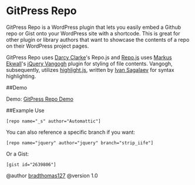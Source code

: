 GitPress Repo
=============

GitPress Repo is a WordPress plugin that lets you easily embed a Github repo or Gist onto your WordPress site with a shortcode. This is great for other plugin or library authors that want to showcase the contents of a repo on their WordPress project pages. 

GitPress Repo uses [Darcy Clarke](https://github.com/darcyclarke)'s Repo.js and [Repo.js](https://github.com/darcyclarke/Repo.js) uses [Markus Ekwall](https://twitter.com/#!/mekwall)'s [jQuery Vangogh](https://github.com/mekwall/jquery-vangogh) plugin for styling of file contents. Vangogh, subsequently, utilizes [highlight.js](https://github.com/isagalaev/highlight.js), written by [Ivan Sagalaev](https://github.com/isagalaev) for syntax highlighting.

##Demo

Demo: [GitPress Repo Demo](http://wp-ultra.com/2012/07/gitpress-repo-plugin/)

##Example Use

``
[repo name="_s" author="Automattic"]
``

You can also reference a specific branch if you want:

``
[repo name="jquery" author="jquery" branch="strip_iife"]
``

Or a Gist:

``
[gist id="2639806"]
``

@author [bradthomas127](http://wp-ultra.com)
@version 1.0
